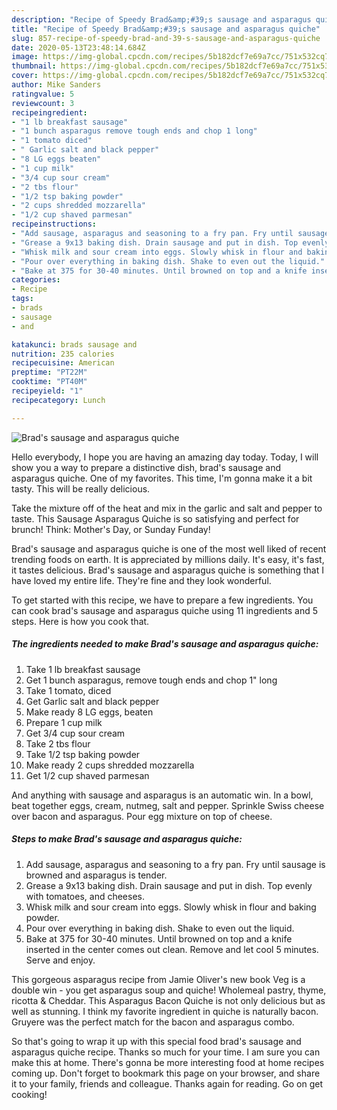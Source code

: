 ```yaml
---
description: "Recipe of Speedy Brad&amp;#39;s sausage and asparagus quiche"
title: "Recipe of Speedy Brad&amp;#39;s sausage and asparagus quiche"
slug: 857-recipe-of-speedy-brad-and-39-s-sausage-and-asparagus-quiche
date: 2020-05-13T23:48:14.684Z
image: https://img-global.cpcdn.com/recipes/5b182dcf7e69a7cc/751x532cq70/brads-sausage-and-asparagus-quiche-recipe-main-photo.jpg
thumbnail: https://img-global.cpcdn.com/recipes/5b182dcf7e69a7cc/751x532cq70/brads-sausage-and-asparagus-quiche-recipe-main-photo.jpg
cover: https://img-global.cpcdn.com/recipes/5b182dcf7e69a7cc/751x532cq70/brads-sausage-and-asparagus-quiche-recipe-main-photo.jpg
author: Mike Sanders
ratingvalue: 5
reviewcount: 3
recipeingredient:
- "1 lb breakfast sausage"
- "1 bunch asparagus remove tough ends and chop 1 long"
- "1 tomato diced"
- " Garlic salt and black pepper"
- "8 LG eggs beaten"
- "1 cup milk"
- "3/4 cup sour cream"
- "2 tbs flour"
- "1/2 tsp baking powder"
- "2 cups shredded mozzarella"
- "1/2 cup shaved parmesan"
recipeinstructions:
- "Add sausage, asparagus and seasoning to a fry pan. Fry until sausage is browned and asparagus is tender."
- "Grease a 9x13 baking dish. Drain sausage and put in dish. Top evenly with tomatoes, and cheeses."
- "Whisk milk and sour cream into eggs. Slowly whisk in flour and baking powder."
- "Pour over everything in baking dish. Shake to even out the liquid."
- "Bake at 375 for 30-40 minutes. Until browned on top and a knife inserted in the center comes out clean. Remove and let cool 5 minutes. Serve and enjoy."
categories:
- Recipe
tags:
- brads
- sausage
- and

katakunci: brads sausage and 
nutrition: 235 calories
recipecuisine: American
preptime: "PT22M"
cooktime: "PT40M"
recipeyield: "1"
recipecategory: Lunch

---
```



![Brad&#39;s sausage and asparagus quiche](https://img-global.cpcdn.com/recipes/5b182dcf7e69a7cc/751x532cq70/brads-sausage-and-asparagus-quiche-recipe-main-photo.jpg)

Hello everybody, I hope you are having an amazing day today. Today, I will show you a way to prepare a distinctive dish, brad&#39;s sausage and asparagus quiche. One of my favorites. This time, I'm gonna make it a bit tasty. This will be really delicious.

Take the mixture off of the heat and mix in the garlic and salt and pepper to taste. This Sausage Asparagus Quiche is so satisfying and perfect for brunch! Think: Mother&#39;s Day, or Sunday Funday!

Brad&#39;s sausage and asparagus quiche is one of the most well liked of recent trending foods on earth. It is appreciated by millions daily. It's easy, it's fast, it tastes delicious. Brad&#39;s sausage and asparagus quiche is something that I have loved my entire life. They're fine and they look wonderful.


To get started with this recipe, we have to prepare a few ingredients. You can cook brad&#39;s sausage and asparagus quiche using 11 ingredients and 5 steps. Here is how you cook that.

<!--inarticleads1-->

##### The ingredients needed to make Brad&#39;s sausage and asparagus quiche:

1. Take 1 lb breakfast sausage
1. Get 1 bunch asparagus, remove tough ends and chop 1&#34; long
1. Take 1 tomato, diced
1. Get  Garlic salt and black pepper
1. Make ready 8 LG eggs, beaten
1. Prepare 1 cup milk
1. Get 3/4 cup sour cream
1. Take 2 tbs flour
1. Take 1/2 tsp baking powder
1. Make ready 2 cups shredded mozzarella
1. Get 1/2 cup shaved parmesan


And anything with sausage and asparagus is an automatic win. In a bowl, beat together eggs, cream, nutmeg, salt and pepper. Sprinkle Swiss cheese over bacon and asparagus. Pour egg mixture on top of cheese. 

<!--inarticleads2-->

##### Steps to make Brad&#39;s sausage and asparagus quiche:

1. Add sausage, asparagus and seasoning to a fry pan. Fry until sausage is browned and asparagus is tender.
1. Grease a 9x13 baking dish. Drain sausage and put in dish. Top evenly with tomatoes, and cheeses.
1. Whisk milk and sour cream into eggs. Slowly whisk in flour and baking powder.
1. Pour over everything in baking dish. Shake to even out the liquid.
1. Bake at 375 for 30-40 minutes. Until browned on top and a knife inserted in the center comes out clean. Remove and let cool 5 minutes. Serve and enjoy.


This gorgeous asparagus recipe from Jamie Oliver&#39;s new book Veg is a double win - you get asparagus soup and quiche! Wholemeal pastry, thyme, ricotta &amp; Cheddar. This Asparagus Bacon Quiche is not only delicious but as well as stunning. I think my favorite ingredient in quiche is naturally bacon. Gruyere was the perfect match for the bacon and asparagus combo. 

So that's going to wrap it up with this special food brad&#39;s sausage and asparagus quiche recipe. Thanks so much for your time. I am sure you can make this at home. There's gonna be more interesting food at home recipes coming up. Don't forget to bookmark this page on your browser, and share it to your family, friends and colleague. Thanks again for reading. Go on get cooking!

